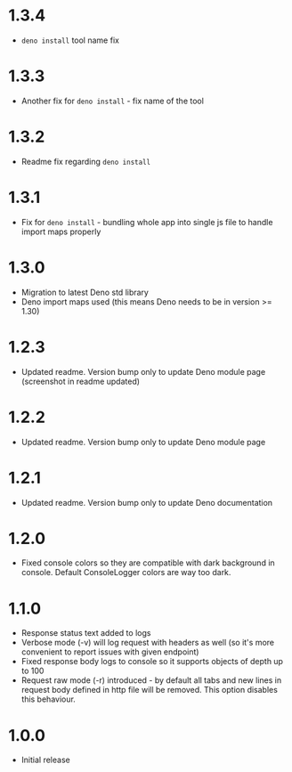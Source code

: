 # 1.3.4

* `deno install` tool name fix

# 1.3.3

* Another fix for `deno install` - fix name of the tool

# 1.3.2

* Readme fix regarding `deno install`

# 1.3.1

* Fix for `deno install` - bundling whole app into single js file to handle import maps properly

# 1.3.0

* Migration to latest Deno std library
* Deno import maps used (this means Deno needs to be in version >= 1.30)

# 1.2.3

* Updated readme. Version bump only to update Deno module page (screenshot in readme updated)

# 1.2.2

* Updated readme. Version bump only to update Deno module page

# 1.2.1

* Updated readme. Version bump only to update Deno documentation

# 1.2.0

* Fixed console colors so they are compatible with dark background in console. Default ConsoleLogger colors are way too dark.

# 1.1.0

* Response status text added to logs
* Verbose mode (-v) will log request with headers as well (so it's more convenient to report issues with given endpoint)
* Fixed response body logs to console so it supports objects of depth up to 100
* Request raw mode (-r) introduced - by default all tabs and new lines in request body defined in http file will be removed. 
  This option disables this behaviour.

# 1.0.0

* Initial release

